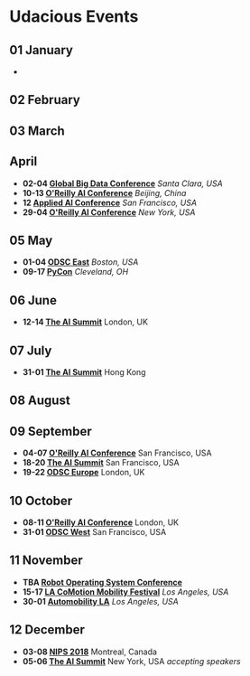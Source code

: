# Udacious Events


## 01 January 

* 
## 02 February

## 03 March

## April
* **02-04 [Global Big Data Conference](http://www.globalbigdataconference.com/santa-clara/global-data-science-conference/event-98.html)** *Santa Clara, USA*
* **10-13 [O'Reilly AI Conference](https://ai.oreilly.com.cn/ai-cn)** *Beijing, China*
* **12 [Applied AI Conference](https://www.eventbrite.com/e/applied-artificial-intelligence-conference-2018-aai18-tickets-38511726611)** *San Francisco, USA*
* **29-04 [O'Reilly AI Conference](https://conferences.oreilly.com/artificial-intelligence/ai-ny)** *New York, USA*

## 05 May
*  **01-04 [ODSC East](https://odsc.com/boston#register)** *Boston, USA*
*  **09-17 [PyCon](https://us.pycon.org/2018/)** *Cleveland, OH*

## 06 June
* **12-14 [The AI Summit](https://theaisummit.com/london/)** London, UK

## 07 July
* **31-01 [The AI Summit](https://theaisummit.com/hongkong/)** Hong Kong

## 08 August 

## 09 September 
* **04-07 [O'Reilly AI Conference](https://conferences.oreilly.com/artificial-intelligence/)** San Francisco, USA
* **18-20 [The AI Summit](https://theaisummit.com/sanfrancisco/)** San Francisco, USA
* **19-22 [ODSC Europe](https://odsc.com/london)** London, UK

## 10 October
* **08-11 [O'Reilly AI Conference](https://conferences.oreilly.com/artificial-intelligence/)** London, UK
* **31-01 [ODSC West](https://odsc.com/california)** San Francisco, USA

## 11 November
* **TBA [Robot Operating System Conference](https://roscon.ros.org/2017/)** 
* **15-17 [LA CoMotion Mobility Festival](https://www.lacomotion.com/)** *Los Angeles, USA*
* **30-01 [Automobility LA](https://automobilityla.com/)** *Los Angeles, USA*

## 12 December
* **03-08 [NIPS 2018](https://nips.cc/Conferences/FutureMeetings)** Montreal, Canada
* **05-06 [The AI Summit](https://theaisummit.com/newyork/)** New York, USA *accepting speakers*
